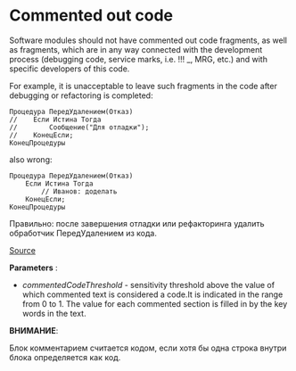 # Commented out code

Software modules should not have commented out code fragments, as well as fragments,
which are in any way connected with the development process (debugging code, service marks, i.e. !!! _, MRG, etc.)
and with specific developers of this code.

For example, it is unacceptable to leave such fragments in the code after debugging or refactoring is completed:

```bls
Процедура ПередУдалением(Отказ)
//    Если Истина Тогда
//        Сообщение("Для отладки");
//    КонецЕсли;
КонецПроцедуры
```

also wrong:

```bls
Процедура ПередУдалением(Отказ)
    Если Истина Тогда
        // Иванов: доделать 
    КонецЕсли;
КонецПроцедуры
```

Правильно: после завершения отладки или рефакторинга удалить обработчик ПередУдалением из кода.

[Source](https://its.1c.ru/db/v8std/content/456/hdoc)

**Parameters** :

- *commentedCodeThreshold* - sensitivity threshold above the value of which commented text is considered a code.It is indicated in the range from 0 to 1. The value for each commented section is filled in by the key words in the text.

**ВНИМАНИЕ**:

Блок комментарием считается кодом, если хотя бы одна строка внутри блока определяется как код.
